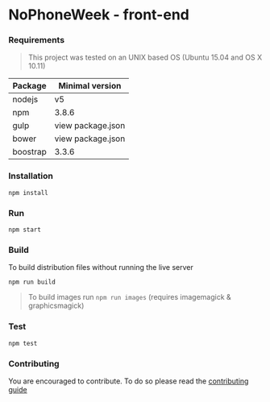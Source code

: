 # NoPhoneWeek - front-end

### Requirements

> This project was tested on an UNIX based OS (Ubuntu 15.04 and OS X 10.11)

| Package | Minimal version |
| --- | --- |
| nodejs | v5 |
| npm | 3.8.6 |
| gulp | view package.json |
| bower | view package.json |
| boostrap | 3.3.6 |

### Installation

```
npm install
```

### Run 
```
npm start
```

### Build
To build distribution files without running the live server
```
npm run build
```
> To build images run `npm run images` (requires imagemagick & graphicsmagick)

### Test
```
npm test
```

### Contributing
You are encouraged to contribute. To do so please read the [contributing guide](https://github.com/NoPhoneWeek/front-end/blob/master/CONTRIBUTING.md)

